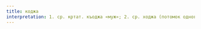 ```yaml
---
title: коджа
interpretation: 1. ср. кртат. къоджа «муж»; 2. ср. ходжа (потомок одного из четырех халифов); 3. название родовых групп; 4. присоединяется к именам собственным мужским, придавая оттенок уважения; 5. (получивший образование в медресе) ходжа, мулла, духовное лицо; 6. ТФ; 7. ср. кртат. ИЛМ Коджай; 8. РПН
---
```

